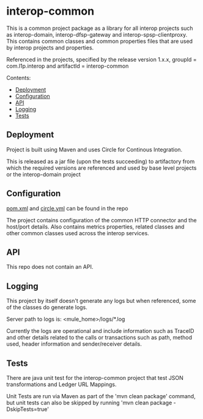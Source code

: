# interop-common

This is a common project package as a library for all interop projects such as interop-domain, interop-dfsp-gateway and interop-spsp-clientproxy. This contains common classes and common properties files that are used by interop projects and properties. 

Referenced in the projects, specified by the release version 1.x.x, groupId = com.l1p.interop and artifactId = interop-common


Contents:

- [Deployment](#deployment)
- [Configuration](#configuration)
- [API](#api)
- [Logging](#logging)
- [Tests](#tests)

## Deployment

Project is built using Maven and uses Circle for Continous Integration.

This is released as a jar file (upon the tests succeeding) to artifactory from which the required versions are referenced and used by base level projects or the interop-domain project

## Configuration

[pom.xml](./pom.xml) and [circle.yml](./circle.yml) can be found in the repo

The project contains configuration of the common HTTP connector and the host/port details. Also contains metrics properties, related classes and other common classes used across the interop services.

## API

This repo does not contain an API.

## Logging

This project by itself doesn't generate any logs but when referenced, some of the classes do generate logs.

Server path to logs is: <mule_home>/logs/*.log

Currently the logs are operational and include information such as TraceID and other details related to the calls or transactions such as path, method used, header information and sender/receiver details.

## Tests

There are java unit test for the interop-common project that test JSON transformations and Ledger URL Mappings.

Unit Tests are run via Maven as part of the 'mvn clean package' command, but unit tests can also be skipped by running 'mvn clean package -DskipTests=true'
